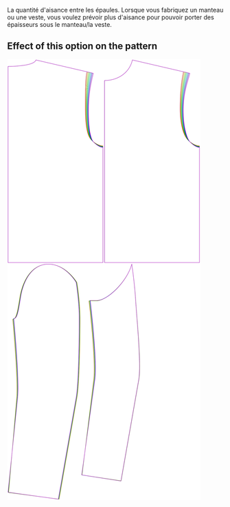 
La quantité d'aisance entre les épaules. Lorsque vous fabriquez un manteau ou une veste, vous voulez prévoir plus d'aisance pour pouvoir porter des épaisseurs sous le manteau/la veste.


## Effect of this option on the pattern
![This image shows the effect of this option by superimposing several variants that have a different value for this option](bent_shoulderease_sample.svg "Effect of this option on the pattern")